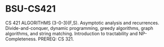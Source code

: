 # BSU-CS421
CS 421 ALGORITHMS (3-0-3)(F,S). Asymptotic analysis and recurrences. Divide-and-conquer, dynamic programming, greedy algorithms, graph algorithms, and string matching. Introduction to tractability and NP-Completeness. PREREQ: CS 321.
